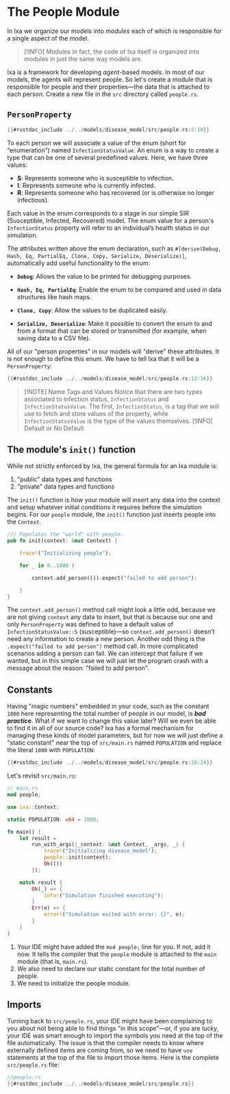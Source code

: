 # The People Module

In Ixa we organize our models into *modules* each of which is responsible for a single aspect of the model.

> [!INFO] Modules
> In fact, the code of Ixa itself is organized into modules in just the same way models are.

Ixa is a framework for developing *agent*-based models. In most of our models, the agents will represent people. So let's create a module that is responsible for people and their properties—the data that is attached to each person. Create a new file in the `src` directory called `people.rs`.

## `PersonProperty`

```rust
{{#rustdoc_include ../../models/disease_model/src/people.rs:5:10}}
```

To each person we will associate a value of the enum (short for “enumeration”) named `InfectionStatusValue`. An enum is a way to create a type that can be one of several predefined values. Here, we have three values:

- **S**: Represents someone who is susceptible to infection.
- **I**: Represents someone who is currently infected.
- **R**: Represents someone who has recovered (or is otherwise no longer infectious).

Each value in the enum corresponds to a stage in our simple SIR (Susceptible, Infected, Recovered) model. The enum value for a person's `InfectionStatus` property will refer to an individual’s health status in our simulation.

The attributes written above the enum declaration, such as `#[derive(Debug, Hash, Eq, PartialEq, Clone, Copy, Serialize, Deserialize)]`, automatically add useful functionality to the enum:

- **`Debug`**: Allows the value to be printed for debugging purposes.

- **`Hash, Eq, PartialEq`**: Enable the enum to be compared and used in data structures like hash maps.

- **`Clone, Copy`**: Allow the values to be duplicated easily.

- **`Serialize, Deserialize`**: Make it possible to convert the enum to and from a format that can be stored or transmitted (for example, when saving data to a CSV file).

All of our "person properties" in our models will "derive" these attributes. It is not enough to define this enum. We have to tell Ixa that it will be a `PersonProperty`:

```rust
{{#rustdoc_include ../../models/disease_model/src/people.rs:12:16}}
```

> [!NOTE] Name Tags and Values
> Notice that there are two types associated to infection status, `InfectionStatus` and `InfectionStatusValue`. The first, `InfectionStatus`, is a tag that we will use to fetch and store values of the property, while `InfectionStatusValue` is the type of the values themselves.
> [!INFO] Default or No Default

## The module's `init()` function

While not strictly enforced by Ixa, the general formula for an Ixa module is:

 1. "public" data types and functions
 2. "private" data types and functions

The `init()` function is how your module will insert any data into the context and setup whatever initial conditions it requires before the simulation begins. For our `people` module, the `init()` function just inserts people into the `Context`.

```rust
/// Populates the "world" with people.
pub fn init(context: &mut Context) {

    trace!("Initializing people");

    for _ in 0..1000 {

        context.add_person(()).expect("failed to add person");

    }
}
```

The `context.add_person()` method call might look a little odd, because we are not giving `context` any data to insert, but that is because our one and only `PersonProperty` was defined to have a default value of `InfectionStatusValue::S` (susceptible)—so `context.add_person()` doesn't need any information to create a new person. Another odd thing is the `.expect("failed to add person")` method call. In more complicated scenarios adding a person can fail. We can intercept that failure if we wanted, but in this simple case we will just let the program crash with a message about the reason: "failed to add person".

## Constants

Having "magic numbers" embedded in your code, such as the constant `1000` here representing the total number of people in our model, is ***bad practice***. What if we want to change this value later? Will we even be able to find it in all of our source code? Ixa has a formal mechanism for managing these kinds of model parameters, but for now we will just define a "static constant" near the top of `src/main.rs` named `POPULATION` and replace the literal `1000` with `POPULATION`:

```rust
{{#rustdoc_include ../../models/disease_model/src/people.rs:18:24}}
```

Let's revisit `src/main.rs`:

```rust
// main.rs
mod people;

use ixa::Context;

static POPULATION: u64 = 1000;

fn main() {
    let result =
        run_with_args(|_context: &mut Context, _args, _| {
            trace!("Initializing disease_model");
            people::init(context);
            Ok(())
        });

    match result {
        Ok(_) => {
            info!("Simulation finished executing");
        }
        Err(e) => {
            error!("Simulation exited with error: {}", e);
        }
    }
}
```

1. Your IDE might have added the `mod people;` line for you. If not, add it now. It tells the compiler that the `people` module is attached to the `main` module (that is, `main.rs`).
2. We also need to declare our static constant for the total number of people.
3. We need to initialize the people module.

## Imports

Turning back to `src/people.rs`, your IDE might have been complaining to you about not being able to find things "in this scope"—or, if you are lucky, your IDE was smart enough to import the symbols you need at the top of the file automatically. The issue is that the compiler needs to know where externally defined items are coming from, so we need to have `use` statements at the top of the file to import those items. Here is the complete `src/people.rs` file:

```rust
//people.rs
{{#rustdoc_include ../../models/disease_model/src/people.rs}}
```

